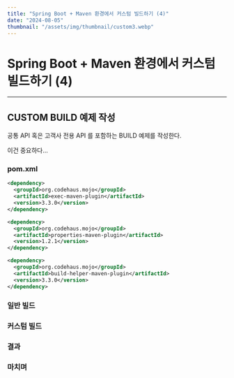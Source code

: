 ```yaml
---
title: "Spring Boot + Maven 환경에서 커스텀 빌드하기 (4)"
date: "2024-08-05"
thumbnail: "/assets/img/thumbnail/custom3.webp"
---
```


# Spring Boot + Maven 환경에서 커스텀 빌드하기 (4)
---

## CUSTOM BUILD 예제 작성
공통 API 혹은 고객사 전용 API 를 포함하는 BUILD 예제를 작성한다.

이건 중요하다...

### pom.xml
```xml
<dependency>
  <groupId>org.codehaus.mojo</groupId>
  <artifactId>exec-maven-plugin</artifactId>
  <version>3.3.0</version>
</dependency>
```
```xml
<dependency>
  <groupId>org.codehaus.mojo</groupId>
  <artifactId>properties-maven-plugin</artifactId>
  <version>1.2.1</version>
</dependency>
```
```xml
<dependency>
  <groupId>org.codehaus.mojo</groupId>
  <artifactId>build-helper-maven-plugin</artifactId>
  <version>3.3.0</version>
</dependency>
```

### 일반 빌드

### 커스텀 빌드

### 결과

### 마치며